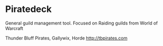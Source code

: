 # Piratedeck
General guild management tool. Focused on Raiding guilds from World of Warcraft

Thunder Bluff Pirates, Gallywix, Horde
http://tbpirates.com
